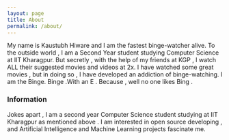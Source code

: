 ```yaml
---
layout: page
title: About
permalink: /about/
---
```


My name is Kaustubh Hiware and I am the fastest binge-watcher alive. 
To the outside world , I am a Second Year student studying Computer Science at IIT Kharagpur.
But secretly , with the help of my friends at KGP , I watch ALL their suggested movies and videos at 2x.
I have watched some great movies , but in doing so , I have developed an addiction of binge-watching.
I am the Binge.
Binge .With an E . Because , well no one likes Bing .

### Information

Jokes apart , I am a second year Computer Science student studying at IIT Kharagpur as mentioned above .
 I am interested in open source developing , and Artificial Intelligence and Machine Learning projects fascinate me.
 
